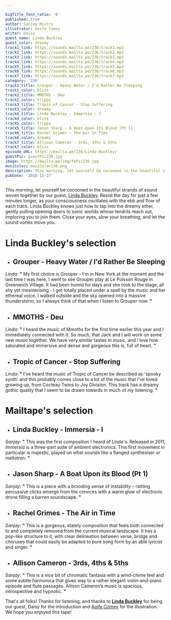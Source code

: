 ```yaml
---

bigTitle_font_ratio: '6'
published: true
author: Sanjay Mistry
illustrator: Aoife Comey
writer: Daisy
guest_name: Linda Buckley
guest_color: dreamy
track1_link: https://sounds.mailta.pe/236/track1.mp3
track2_link: https://sounds.mailta.pe/236/track2.mp3
track3_link: https://sounds.mailta.pe/236/track3.mp3
track4_link: https://sounds.mailta.pe/236/track4.mp3
track5_link: https://sounds.mailta.pe/236/track5.mp3
track6_link: https://sounds.mailta.pe/236/track6.mp3
track7_link: https://sounds.mailta.pe/236/track7.mp3
category: '236'
track1_title: Grouper - Heavy Water / I'd Rather Be Sleeping
track1_color: bliss
track2_title: MMOTHS - Deu
track2_color: trippy
track3_title: Tropic of Cancer - Stop Suffering
track3_color: dreamy
track4_title: Linda Buckley - Immersia – I
track4_color: bliss
track5_color: trippy
track5_title: Jason Sharp - A Boat Upon Its Blood (Pt 1)
track6_title: Rachel Grimes – The Air In Time
track6_color: dreamy
track7_title: Allison Cameron - 3rds, 4ths & 5ths
track7_color: bliss
episode_URL: https://mailta.pe/236/Linda-Buckley/
guestPic: guestPic236.jpg
image: https://mailta.pe/img/fbPic236.jpg
musiColor: musiColor236.png
description: This morning, let yourself be cocooned in the beautiful strands of sound woven together by our guest, Linda Buckley. Resist the day for just a few minutes longer, as your consciousness oscillates with the ebb and flow of each track. Linda Buckley knows just how to tap into the dreamy ether, gently pulling opening doors to sonic worlds whose tendrils reach out, imploring you to join them. Close your eyes, slow your breathing, and let the sound vortex move you.
pubDate: '2016-11-27'
---
```


This morning, let yourself be cocooned in the beautiful strands of sound woven together by our guest, [Linda Buckley](http://www.lindabuckley.org/). Resist the day for just a few minutes longer, as your consciousness oscillates with the ebb and flow of each track. Linda Buckley knows just how to tap into the dreamy ether, gently pulling opening doors to sonic worlds whose tendrils reach out, imploring you to join them. Close your eyes, slow your breathing, and let the sound vortex move you.


# **Linda Buckley's selection**

+ ## Grouper - Heavy Water / I'd Rather Be Sleeping
_Linda_: **"** My first choice is Grouper - I'm in New York at the moment and the last time I was here, I went to see Grouper play at Le Poisson Rouge in Greenwich Village. It had been humid for days and she took to the stage, all shy yet mesmerising - I get totally placed under a spell by the music and her ethereal voice. I walked outside and the sky opened into a massive thunderstorm, so I always think of that when I listen to Grouper now. **"** 


+ ## MMOTHS - Deu
_Linda_: **"** I heard the music of Mmoths for the first time earlier this year and I immediately connected with it. So much, that Jack and I will work on some new music together. We have very similar tastes in music, and I love how saturated and immersive and dense and gorgeous this is, full of heart. **"** 

+ ## Tropic of Cancer - Stop Suffering 
_Linda_: **"** I've heard the music of Tropic of Cancer be described as 'spooky synth' and this probably comes close to a lot of the music that I've loved growing up, from Cocteau Twins to Joy Division. This track has a dreamy gothic quality that I seem to be drawn towards in much of my listening. **"** 

# **Mailtape's selection**

+ ## Linda Buckley - Immersia - I
_Sanjay_: **"** This was the first composition I heard of Linda's. Released in 2011, _Immersia_ is a three-part suite of ambient electronica. This first movement in particular is majestic, played on what sounds like a flanged synthesiser or mellotron. **"** 

+ ## Jason Sharp - A Boat Upon its Blood (Pt 1)
_Sanjay_: **"** This is a piece with a brooding sense of instability – rattling percussive clicks emerge from the crevices with a warm glow of electronic drone filling a barren soundscape.  **"** 

+ ## Rachel Grimes - The Air in Time
_Sanjay_: **"** This is a gorgeous, stately composition that feels both connected to and completely removed from the current musical landscape. It has a pop-like structure to it, with clear delineation between verse, bridge and choruses that could easily be adapted to pure song form by an able lyricist and singer. **"** 

+ ## Allison Cameron - 3rds, 4ths & 5ths
_Sanjay_: **"** This is a nice bit of chromatic fantasia with a wind-chime feel and some subtle harmonica that gives way to a rather elegant violin-and-piano episode and flute passages. Allison Cameron’s music is spacious, introspective and hypnotic. **"** 

That's all folks! Thanks for listening, and thanks to **[Linda Buckley](http://www.lindabuckley.org/)** for being our guest, Daisy for the introduction and [Aoife Comey](https://twitter.com/_aoifecomey) for the illustration. We hope you enjoyed this tape!
